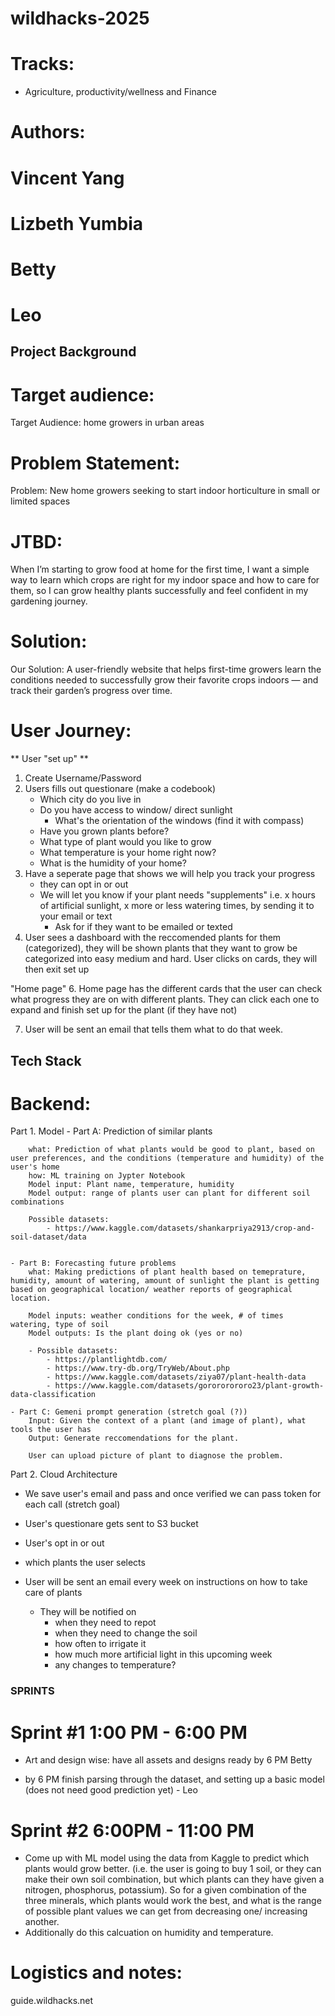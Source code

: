 # wildhacks-2025

# Tracks: 
- Agriculture, productivity/wellness and Finance 


# Authors: 

# Vincent Yang 
# Lizbeth Yumbia
# Betty 
# Leo 


## Project Background ## 
# Target audience: 
Target Audience: home growers in urban areas

# Problem Statement: 
Problem: New home growers seeking to start indoor horticulture in small or limited spaces

# JTBD: 
When I’m starting to grow food at home for the first time, I want a simple way to learn which crops are right for my indoor space and how to care for them, so I can grow healthy plants successfully and feel confident in my gardening journey.

# Solution: 
Our Solution: A user-friendly website that helps first-time growers learn the conditions needed to successfully grow their favorite crops indoors — and track their garden’s progress over time.

# User Journey: 

** User "set up" **  
1. Create Username/Password 
2. Users fills out questionare (make a codebook)
    - Which city do you live in 
    - Do you have access to window/ direct sunlight
        - What's the orientation of the windows 
        (find it with compass)
    - Have you grown plants before? 
    - What type of plant would you like to grow 
    - What temperature is your home right now? 
    - What is the humidity of your home?  
3. Have a seperate page that shows we will help you track your progress
    - they can opt in or out
    - We will let you know if your plant needs "supplements" i.e. x hours of artificial sunlight, x more or less watering times, by sending it to your email or text
        - Ask for if they want to be emailed or texted 
4. User sees a dashboard with the reccomended plants for them (categorized), they will be shown plants that they want to grow be categorized into easy medium and hard. User clicks on cards, they will then exit set up 

"Home page" 
6. Home page has the different cards that the user can check what progress they are on with different plants. They can click each one to expand and finish set up for the plant (if they have not)

7. User will be sent an email that tells them what to do that week. 

## Tech Stack ## 

# Backend: 
Part 1. Model 
    - Part A: Prediction of similar plants 

        what: Prediction of what plants would be good to plant, based on user preferences, and the conditions (temperature and humidity) of the user's home
        how: ML training on Jypter Notebook 
        Model input: Plant name, temperature, humidity 
        Model output: range of plants user can plant for different soil combinations 

        Possible datasets: 
            - https://www.kaggle.com/datasets/shankarpriya2913/crop-and-soil-dataset/data


    - Part B: Forecasting future problems 
        what: Making predictions of plant health based on temeprature, humidity, amount of watering, amount of sunlight the plant is getting based on geographical location/ weather reports of geographical location. 

        Model inputs: weather conditions for the week, # of times watering, type of soil 
        Model outputs: Is the plant doing ok (yes or no)

        - Possible datasets: 
            - https://plantlightdb.com/
            - https://www.try-db.org/TryWeb/About.php
            - https://www.kaggle.com/datasets/ziya07/plant-health-data
            - https://www.kaggle.com/datasets/gorororororo23/plant-growth-data-classification

    - Part C: Gemeni prompt generation (stretch goal (?)) 
        Input: Given the context of a plant (and image of plant), what tools the user has 
        Output: Generate reccomendations for the plant. 
        
        User can upload picture of plant to diagnose the problem. 

Part 2. Cloud Architecture 
- We save user's email and pass and once verified we can pass token for each call (stretch goal)
- User's questionare gets sent to S3 bucket 
- User's opt in or out 
- which plants the user selects 

- User will be sent an email every week on instructions on how to take care of plants 
    - They will be notified on 
        - when they need to repot 
        - when they need to change the soil 
        - how often to irrigate it 
        - how much more artificial light in this upcoming week 
        - any changes to temperature? 


### SPRINTS ### 

# Sprint #1  1:00 PM - 6:00 PM 

- Art and design wise: have all assets and designs ready by 6 PM Betty 

- by 6 PM finish parsing through the dataset, and setting up a basic model (does not need good prediction yet) - Leo 


# Sprint #2 6:00PM - 11:00 PM 

- Come up with ML model using the data from Kaggle to predict which plants would grow better. (i.e. the user is going to buy 1 soil, or they can make their own soil combination, but which plants can they have given a nitrogen, phosphorus, potassium). 
So for a given combination of the three minerals, which plants would work the best, and what is the range of possible plant values we can get from decreasing one/ increasing another. 
- Additionally do this calcuation on humidity and temperature.  



# Logistics and notes: 
guide.wildhacks.net 
